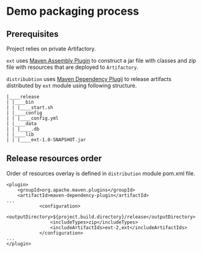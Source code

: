 # Demo packaging process

## Prerequisites

Project relies on private Artifactory.
 

`ext` uses [Maven Assembly Plugin](http://maven.apache.org/plugins/maven-assembly-plugin/usage.html) to construct a jar file with classes and zip file with resources that are deployed to `Artifactory`.

`distribubtion` uses [Maven Dependency Plugij](http://maven.apache.org/plugins/maven-dependency-plugin/examples/copying-artifacts.html) to release artifacts distributed by `ext` module using following structure.

```
|____release
| |____bin
| | |____start.sh
| |____config
| | |____config.yml
| |____data
| | |____.db
| |____lib
| | |____ext-1.0-SNAPSHOT.jar
```

## Release resources order

Order of resources overlay is defined in `distribution` module pom.xml file.

```
<plugin>
    <groupId>org.apache.maven.plugins</groupId>
    <artifactId>maven-dependency-plugin</artifactId>
...
            <configuration>
                <outputDirectory>${project.build.directory}/release</outputDirectory>
                <includeTypes>zip</includeTypes>
                <includeArtifactIds>ext-2,ext</includeArtifactIds>
            </configuration>
...
</plugin>
```